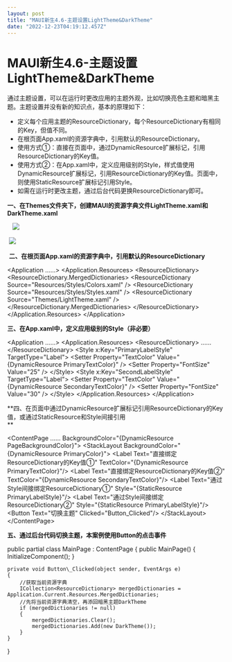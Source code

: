 ```yaml
---
layout: post
title: "MAUI新生4.6-主题设置LightTheme&DarkTheme"
date: "2022-12-23T04:19:12.457Z"
---
```

MAUI新生4.6-主题设置LightTheme&DarkTheme
==================================

通过主题设置，可以在运行时更改应用的主题外观，比如切换亮色主题和暗黑主题。主题设置并没有新的知识点，基本的原理如下：

*   定义每个应用主题的ResourceDictionary，每个ResourceDictionary有相同的Key，但值不同。
*   在根页面App.xaml的资源字典中，引用默认的ResourceDictionary。
*   使用方式①：直接在页面中，通过DynamicResource扩展标记，引用ResourceDictionary的Key值。
*   使用方式②：在App.xaml中，定义应用级别的Style，样式值使用DynamicResource扩展标记，引用ResourceDictionary的Key值。页面中，则使用StaticResource扩展标记引用Style。
*   如需在运行时更改主题，通过后台代码更换ResourceDictionary即可。

**一、在Themes文件夹下，创建MAUI的资源字典文件LightTheme.xaml和DarkTheme.xaml**

   ![](https://img2023.cnblogs.com/blog/2159941/202212/2159941-20221222220056492-1596679888.png)

 ![](https://img2023.cnblogs.com/blog/2159941/202212/2159941-20221222220711957-2124042303.png)

 **二、在根页面App.xaml的资源字典中，引用默认的ResourceDictionary** 

<Application
    ......\>
    <Application.Resources\>
        <ResourceDictionary\>
            <ResourceDictionary.MergedDictionaries\>
                <ResourceDictionary Source\="Resources/Styles/Colors.xaml" />
                <ResourceDictionary Source\="Resources/Styles/Styles.xaml" />
                <!--引用默认主题资源字典LightTheme.xaml-->
                <ResourceDictionary Source\="Themes/LightTheme.xaml" />
            </ResourceDictionary.MergedDictionaries\>
        </ResourceDictionary\>
    </Application.Resources\>
</Application\>

**三、在App.xaml中，定义应用级别的Style（非必要）**

<Application
    ......\>
    <Application.Resources\>
        <ResourceDictionary\>
            ......
        </ResourceDictionary\>
        <!--定义Style，TargetType为Label\-->
        <Style x:Key\="PrimaryLabelStyle" TargetType\="Label"\>
            <Setter Property\="TextColor" Value\="{DynamicResource PrimaryTextColor}" />
            <Setter Property\="FontSize" Value\="25" />
        </Style\>
        <Style x:Key\="SecondLabelStyle" TargetType\="Label"\>
            <Setter Property\="TextColor" Value\="{DynamicResource SecondaryTextColor}" />
            <Setter Property\="FontSize" Value\="30" />
        </Style\>
    </Application.Resources\>
</Application\>

**四、在页面中通过DynamicResource扩展标记引用ResourceDictionary的Key值，或通过StaticResource和Style间接引用  
**

<ContentPage
    ......
    BackgroundColor\="{DynamicResource PageBackgroundColor}"\>
    <StackLayout BackgroundColor\="{DynamicResource PrimaryColor}"\>
        <Label Text\="直接绑定ResourceDictionary的Key值①" TextColor\="{DynamicResource PrimaryTextColor}"/>
        <Label Text\="直接绑定ResourceDictionary的Key值②" TextColor\="{DynamicResource SecondaryTextColor}"/>
        <Label Text\="通过Style间接绑定ResourceDictionary①" Style\="{StaticResource PrimaryLabelStyle}"/>
        <Label Text\="通过Style间接绑定ResourceDictionary②" Style\="{StaticResource PrimaryLabelStyle}"/>
        <Button Text\="切换主题" Clicked\="Button\_Clicked"/>
    </StackLayout\>
</ContentPage\>

**五、通过后台代码切换主题，本案例使用Button的点击事件**

public partial class MainPage : ContentPage
{
    public MainPage()
    {
        InitializeComponent();
    }

    private void Button\_Clicked(object sender, EventArgs e)
    {
        //获取当前资源字典
        ICollection<ResourceDictionary> mergedDictionaries = Application.Current.Resources.MergedDictionaries;
        //先将当前资源字典清空，再添回暗黑主题DarkTheme
        if (mergedDictionaries != null)
        {
            mergedDictionaries.Clear();
            mergedDictionaries.Add(new DarkTheme());
        }
    }
}
